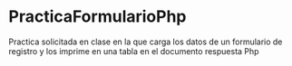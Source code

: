 # PracticaFormularioPhp
Practica solicitada en clase en la que carga los datos  de un formulario de  registro y los imprime en una tabla en el documento respuesta Php
